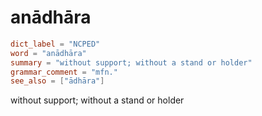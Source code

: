 # anādhāra

``` toml
dict_label = "NCPED"
word = "anādhāra"
summary = "without support; without a stand or holder"
grammar_comment = "mfn."
see_also = ["ādhāra"]
```

without support; without a stand or holder

